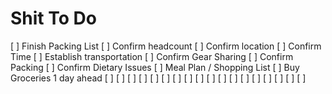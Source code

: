 # Shit To Do
 [ ] Finish Packing List
 [ ] Confirm headcount 
 [ ] Confirm location
 [ ] Confirm Time
 [ ] Establish transportation
 [ ] Confirm Gear Sharing
 [ ] Confirm Packing
 [ ] Confirm Dietary Issues
 [ ] Meal Plan / Shopping List
 [ ] Buy Groceries 1 day ahead
 [ ] 
 [ ]
 [ ]
 [ ]
 [ ]
 [ ]
 [ ]
 [ ]
 [ ]
 [ ]
 [ ]
 [ ]
 [ ]
 [ ]
 [ ]
 [ ]
 [ ]
 [ ]